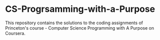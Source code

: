 # CS-Progrsamming-with-a-Purpose
This repository contains the solutions to the coding assignments of Princeton's course - Computer Science Programming with A Purpose on Coursera.
